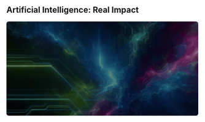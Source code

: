 ## Artificial Intelligence: Real Impact

<img src="mAInstream8-ezgif.com-crop.gif" style="border-radius: 6px;" alt="mAInstream studIOs GIF" width="500px">

<!--
**mainstreamstudios/mainstreamstudios** is a ✨ _special_ ✨ repository because its `README.md` (this file) appears on your GitHub profile.

Here are some ideas to get you started:

- 🔭 I’m currently working on ...
- 🌱 I’m currently learning ...
- 👯 I’m looking to collaborate on ...
- 🤔 I’m looking for help with ...
- 💬 Ask me about ...
- 📫 How to reach me: ...
- 😄 Pronouns: ...
- ⚡ Fun fact: ...
-->
